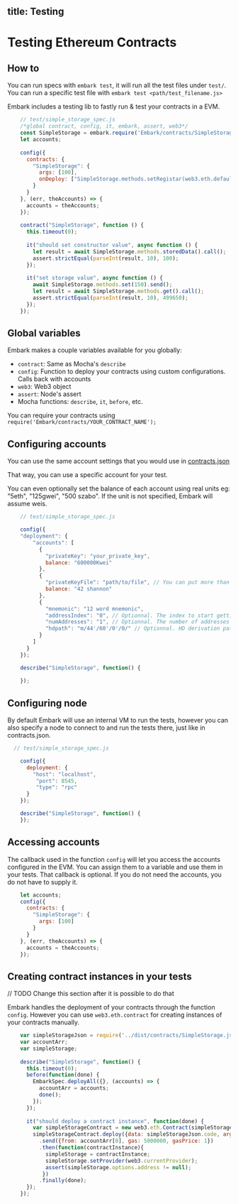 title: Testing
---

Testing Ethereum Contracts
==========================

## How to

You can run specs with ``embark test``, it will run all the test files under
``test/``. You can run a specific test file with `embark test <path/test_filename.js>`

Embark includes a testing lib to fastly run & test your contracts in a
EVM.

```Javascript
    // test/simple_storage_spec.js
    /*global contract, config, it, embark, assert, web3*/
    const SimpleStorage = embark.require('Embark/contracts/SimpleStorage');
    let accounts;
    
    config({
      contracts: {
        "SimpleStorage": {
          args: [100],
          onDeploy: ["SimpleStorage.methods.setRegistar(web3.eth.defaultAccount).send()"]
        }
      }
    }, (err, theAccounts) => {
      accounts = theAccounts;
    });
    
    contract("SimpleStorage", function () {
      this.timeout(0);
    
      it("should set constructor value", async function () {
        let result = await SimpleStorage.methods.storedData().call();
        assert.strictEqual(parseInt(result, 10), 100);
      });
    
      it("set storage value", async function () {
        await SimpleStorage.methods.set(150).send();
        let result = await SimpleStorage.methods.get().call();
        assert.strictEqual(parseInt(result, 10), 499650);
      });
    });

```

## Global variables

Embark makes a couple variables available for you globally:

- `contract`: Same as Mocha's `describe`
- `config`: Function to deploy your contracts using custom configurations. Calls back with accounts
- `web3`: Web3 object
- `assert`: Node's assert
- Mocha functions: `describe`, `it`, `before`, etc.

You can require your contracts using `require('Embark/contracts/YOUR_CONTRACT_NAME');`

## Configuring accounts

You can use the same account settings that you would use in [contracts.json](https://embark.status.im/docs/contracts.html#Using-accounts-in-a-wallet)

That way, you can use a specific account for your test. 

You can even optionally set the balance of each account using real units eg: "5eth", "125gwei", "500 szabo".
If the unit is not specified, Embark will assume weis.

```Javascript
    // test/simple_storage_spec.js

    config({
    "deployment": {
        "accounts": [
          {
            "privateKey": "your_private_key",
            balance: "600000Kwei"
          },
          {
            "privateKeyFile": "path/to/file", // You can put more than one key, separated by , or ;
            balance: "42 shannon"
          },
          {
            "mnemonic": "12 word mnemonic",
            "addressIndex": "0", // Optionnal. The index to start getting the address
            "numAddresses": "1", // Optionnal. The number of addresses to get
            "hdpath": "m/44'/60'/0'/0/" // Optionnal. HD derivation path
          }
        ]
      }
    });

    describe("SimpleStorage", function() {
      
    });
```

## Configuring node

By default Embark will use an internal VM to run the tests, however you can also
specify a node to connect to and run the tests there, just like in contracts.json.

```Javascript
  // test/simple_storage_spec.js

    config({
      deployment: {
        "host": "localhost",
         "port": 8545,
         "type": "rpc"
      }
    });

    describe("SimpleStorage", function() {
    });
```

## Accessing accounts

The callback used in the function ``config`` will let you access the accounts configured in the EVM. 
You can assign them to a variable and use them in your tests. 
That callback is optional. If you do not need the accounts, you do not have to supply it.

```Javascript
    let accounts;
    config({
      contracts: {
        "SimpleStorage": {
          args: [100]
        }
      }
    }, (err, theAccounts) => {
      accounts = theAccounts;
    });
```

## Creating contract instances in your tests

// TODO Change this section after it is possible to do that

Embark handles the deployment of your contracts through the function ``config``. 
However you can use ``web3.eth.contract`` for creating instances of your contracts manually.

```Javascript
    var simpleStorageJson = require('../dist/contracts/SimpleStorage.json');
    var accountArr;
    var simpleStorage;
    
    describe("SimpleStorage", function() {
      this.timeout(0);
      before(function(done) {
        EmbarkSpec.deployAll({}, (accounts) => {
          accountArr = accounts;
          done();
        });
      });
    
      it("should deploy a contract instance", function(done) {
        var simpleStorageContract = new web3.eth.Contract(simpleStorageJson.abi);
        simpleStorageContract.deploy({data: simpleStorageJson.code, arguments: [100]})
          .send({from: accountArr[0], gas: 5000000, gasPrice: 1})
          .then(function(contractInstance){
            simpleStorage = contractInstance;
            simpleStorage.setProvider(web3.currentProvider);
            assert(simpleStorage.options.address != null);
           })
          .finally(done);
      });
    });
```

